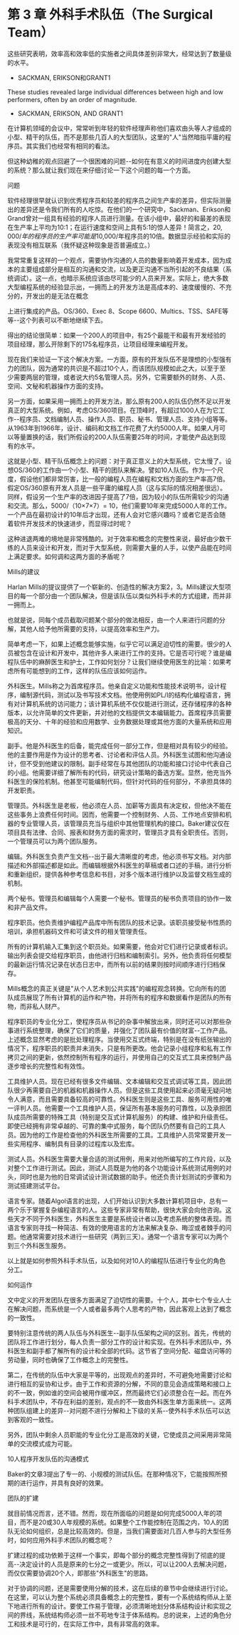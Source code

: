 # 第 3 章 外科手术队伍（The Surgical Team）

这些研究表明，效率高和效率低的实施者之间具体差别非常大，经常达到了数量级的水平。

- SACKMAN, ERIKSON和GRANT1

These studies revealed large individual differences between high and low performers, often by an order of magnitude.

- SACKMAN, ERIKSON, AND GRANT1

在计算机领域的会议中，常常听到年轻的软件经理声称他们喜欢由头等人才组成的小型、精干的队伍，而不是那些几百人的大型团队，这里的"人"当然暗指平庸的程序员。其实我们也经常有相同的看法。

但这种幼稚的观点回避了一个很困难的问题--如何在有意义的时间进度内创建大型的系统？那么就让我们现在来仔细讨论一下这个问题的每一个方面。

问题

软件经理很早就认识到优秀程序员和较差的程序员之间生产率的差异，但实际测量出的差异还是令我们所有的人吃惊。在他们的一个研究中，Sackman、Erikson和Grand曾对一组具有经验的程序人员进行测量。在该小组中，最好的和最差的表现在生产率上平均为10:1；在运行速度和空间上具有5:1的惊人差异！简言之，$20,000/年的程序员的生产率可能是$10,000/年程序员的10倍。数据显示经验和实际的表现没有相互联系（我怀疑这种现象是否普遍成立。）

我常常重复这样的一个观点，需要协作沟通的人员的数量影响着开发成本，因为成本的主要组成部分是相互的沟通和交流，以及更正沟通不当所引起的不良结果（系统调试）。这一点，也暗示系统应该由尽可能少的人员来开发。实际上，绝大多数大型编程系统的经验显示出，一拥而上的开发方法是高成本的、速度缓慢的、不充分的，开发出的是无法在概念

上进行集成的产品。OS/360、Exec 8、Scope 6600、Multics、TSS、SAFE等等--这个列表可以不断地继续下去。

得出的结论很简单：如果一个200人的项目中，有25个最能干和最有开发经验的项目经理，那么开除剩下的175名程序员，让项目经理来编程开发。

现在我们来验证一下这个解决方案。一方面，原有的开发队伍不是理想的小型强有力的团队，因为通常的共识是不超过10个人，而该团队规模如此之大，以至于至少需要两层的管理，或者说大约5名管理人员。另外，它需要额外的财务、人员、空间、文秘和机器操作方面的支持。

另一方面，如果采用一拥而上的开发方法，那么原有200人的队伍仍然不足以开发真正的大型系统。例如，考虑OS/360项目。在顶峰时，有超过1000人在为它工作--程序员、文档编制人员、操作人员、职员、秘书、管理人员、支持小组等等。从1963年到1966年，设计、编码和文档工作花费了大约5000人年。如果人月可以等量置换的话，我们所假设的200人队伍需要25年的时间，才能使产品达到现有的水平。

这就是小型、精干队伍概念上的问题：对于真正意义上的大型系统，它太慢了。设想OS/360的工作由一个小型、精干的团队来解决。譬如10人队伍。作为一个尺度，假设他们都非常厉害，比一般的编程人员在编程和文档方面的生产率高7倍。假定OS/360原有开发人员是一些平庸的编程人员（这与实际的情况相差很远）。同样，假设另一个生产率的改进因子提高了7倍，因为较小的队伍所需较少的沟通和交流。那么，5000/（10×7×7）= 10，他们需要10年来完成5000人年的工作。一个产品在最初设计的10年后才出现，还有人会对它感兴趣吗？或者它是否会随着软件开发技术的快速进步，而显得过时呢？

这种进退两难的境地是非常残酷的。对于效率和概念的完整性来说，最好由少数干练的人员来设计和开发，而对于大型系统，则需要大量的人手，以使产品能在时间上满足要求。如何调和这两方面的矛盾呢？

Mills的建议

Harlan Mills的提议提供了一个崭新的、创造性的解决方案2，3。Mills建议大型项目的每一个部分由一个团队解决，但是该队伍以类似外科手术的方式组建，而并非一拥而上。

也就是说，同每个成员截取问题某个部分的做法相反，由一个人来进行问题的分解，其他人给予他所需要的支持，以提高效率和生产力。

简单考虑一下，如果上述概念能够实施，似乎它可以满足迫切性的需要。很少的人员被包含在设计和开发中，其他许多人来进行工作的支持。它是否可行呢？谁是编程队伍中的麻醉医生和护士，工作如何划分？让我们继续使用医生的比喻：如果考虑所有可能想到的工作，这样的队伍应该如何运作。

外科医生。Mills称之为首席程序员。他亲自定义功能和性能技术说明书，设计程序，编制源代码，测试以及书写技术文档。他使用例如PL/I的结构化编程语言，拥有对计算机系统的访问能力；该计算机系统不仅仅能进行测试，还存储程序的各种版本，以允许简单的文件更新，并对他的文档提供文本编辑能力。首席程序员需要极高的天分、十年的经验和应用数学、业务数据处理或其他方面的大量系统和应用知识。

副手。他是外科医生的后备，能完成任何一部分工作，但是相对具有较少的经验。他的主要作用是作为设计的思考者、讨论者和评估人员。外科医生试图和他沟通设计，但不受到他建议的限制。副手经常在与其他团队的功能和接口讨论中代表自己的小组。他需要详细了解所有的代码，研究设计策略的备选方案。显然，他充当外科医生的保险机制。他甚至可能编制代码，但针对代码的任何部分，不承担具体的开发职责。

管理员。外科医生是老板，他必须在人员、加薪等方面具有决定权，但他决不能在这些事务上浪费任何时间。因而，他需要一个控制财务、人员、工作地点安排和机器的专业管理人员，该管理员充当与组织中其他管理机构的接口。Baker建议仅在项目具有法律、合同、报表和财务方面的需求时，管理员才具有全职责任。否则，一个管理员可以为两个团队服务。

编辑。外科医生负责产生文档--出于最大清晰度的考虑，他必须书写文档。对内部描述和外部描述都是如此。而编辑根据外科医生的草稿或者口述的手稿，进行分析和重新组织，提供各种参考信息和书目，对多个版本进行维护以及监督文档生成的机制。

两个秘书。管理员和编辑每个人需要一个秘书。管理员的秘书负责项目的协作一致和非产品文件。

程序职员。他负责维护编程产品库中所有团队的技术记录。该职员接受秘书性质的培训，承担机器码文件和可读文件的相关管理责任。

所有的计算机输入汇集到这个职员处。如果需要，他会对它们进行记录或者标识。输出列表会提交给程序职员，由他进行归档和编制索引。另外，他负责将任何模型的最新运行情况记录在状态日志中，而所有以前的结果则按时间顺序进行归档保存。

Mills概念的真正关键是"从个人艺术到公共实践"的编程观念转换。它向所有的团队成员展现了所有计算机的运作和产物，并将所有的程序和数据看作是团队的所有物，而非私人财产。

程序职员的专业化分工，使程序员从书记的杂事中解放出来，同时还可以对那些杂事进行系统整理，确保了它们的质量，并强化了团队最有价值的财富--工作产品。上述概念显然考虑的是批处理程序。当使用交互式终端，特别是在没有纸张输出的情况下，程序职员的职责并未消失，只是有所更改。他会记录小组程序和私有工作拷贝之间的更新，依然控制所有程序的运行，并使用自己的交互式工具来控制产品逐步增长的完整性和有效性。

工具维护人员。现在已经有很多文件编辑、文本编辑和交互式调试等工具，因此团队很少再需要自己的机器和机器操作人员。但是这些工具使用起来必须毫无疑问地令人满意，而且需要具备较高的可靠性。外科医生则是这些工具、服务可用性的唯一评判人员。他需要一个工具维护人员，保证所有基本服务的可靠性，以及承担团队成员所需要的特殊工具（特别是交互式计算机服务）的构建、维护和升级责任。即使已经拥有非常卓越的、可靠的集中式服务，每个团队仍然要有自己的工具人员。因为他的工作是检查他的外科医生所需要的工具。工具维护人员常常要开发一些实用程序、编制具有目录的过程库以及宏库。

测试人员。外科医生需要大量合适的测试用例，用来对他所编写的工作片段，以及对整个工作进行测试。因此，测试人员既是为他的各个功能设计系统测试用例的对头，同时也是为他的日常调试设计测试数据的助手。他还负责计划测试的步骤和为测试搭建测试平台。

语言专家。随着Algol语言的出现，人们开始认识到大多数计算机项目中，总有一两个乐于掌握复杂编程语言的人。这些专家非常有帮助，很快大家会向他咨询。这些天才不同于外科医生，外科医生主要是系统设计者以及考虑系统的整体表现。而语言专家则寻找一种简洁、有效的使用语言的方法来解决复杂、晦涩或者棘手的问题。他通常需要对技术进行一些研究（两到三天）。通常一个语言专家可以为两个到三个外科医生服务。

以上就是如何参照外科手术队伍，以及如何对10人的编程队伍进行专业化的角色分工。

如何运作

文中定义的开发团队在很多方面满足了迫切性的需要。十个人，其中七个专业人士在解决问题，而系统是一个人或者最多两个人思考的产物，因此客观上达到了概念的一致性。

要特别注意传统的两人队伍与外科医生--副手队伍架构之间的区别。首先，传统的团队将工作进行划分，每人负责一部分工作的设计和实现。在外科手术团队中，外科医生和副手都了解所有的设计和全部的代码。这节省了空间分配、磁盘访问等的劳动量，同时也确保了工作概念上的完整性。

第二，在传统的队伍中大家是平等的，出现观点的差异时，不可避免地需要讨论和进行相互的妥协和让步。由于工作和资源的分解，不同的意见会造成策略和接口上的不一致，例如谁的空间会被用作缓冲区，然而最终它们必须整合在一起。而在外科手术团队中，不存在利益的差别，观点的不一致由外科医生单方面来统一。这两种团队组建上的差异--对问题不进行分解和上下级的关系--使外科手术队伍可以达到客观的一致性。

另外，团队中剩余人员职能的专业化分工是高效的关键，它使成员之间采用非常简单的交流模式成为可能。


<Figures figure="3-1">10人程序开发队伍的沟通模式</Figures>

Baker的文章3提出了专一的、小规模的测试队伍。在那种情况下，它能按照所预期的进行运作，并具有良好的效果。

团队的扩建

就目前情况而言，还不错。然而，现在所面临的问题是如何完成5000人年的项目，而不是20或30人年规模的系统。如果整个工作能控制在范围之内，10人的团队无论如何组织，总是比较高效的。但是，当我们需要面对几百人参与的大型任务时，如何应用外科手术团队的概念呢？

扩建过程的成功依赖于这样一个事实，即每个部分的概念完整性得到了彻底的提高--决定设计的人员是原来的七分之一或更少。所以，可以让200人去解决问题，而仅仅需要协调20个人，即那些"外科医生"的思路。

对于协调的问题，还是需要使用分解的技术，这在后续的章节中会继续进行讨论。在这里，可以认为整个系统必须具备概念上的完整性，要有一个系统结构师从上至下地进行所有的设计。要使工作易于管理，必须清晰地划分体系结构设计和实现之间的界线，系统结构师必须一丝不苟地专注于体系结构。总的说来，上述的角色分工和技术是可行的，在实际工作中，具有非常高的效率。